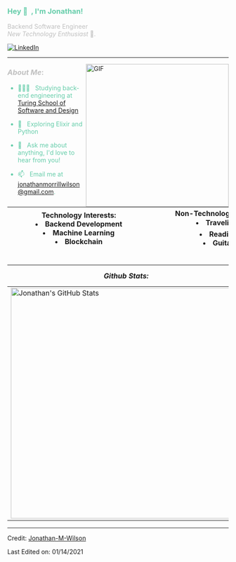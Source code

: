 <h3 title="main-title", style="color:mediumaquamarine"> Hey 👋 &nbsp;, I'm Jonathan!</h3>

<span style="color:silver">Backend Software Engineer</span><br />
<span style="color:silver">*New Technology Enthusiast* 🚀.</span><br />

[![LinkedIn][linkedin-shield]](https://www.linkedin.com/in/jonathan--wilson/)
<br />

------
<img align="right" alt="GIF" width="325px" src="https://i.pinimg.com/originals/e4/26/70/e426702edf874b181aced1e2fa5c6cde.gif" />

###  <span style="color:silver">***About Me***:</span><br />
<span style="color:mediumaquamarine">

- 👨🏻‍💻 &nbsp; Studying back-end engineering at [Turing School of Software and Design](https://turing.io/)

- 🌱 &nbsp; Exploring Elixir and Python

- 💬 &nbsp; Ask me about anything, I'd love to hear from you!

- 📫 &nbsp; Email me at [jonathanmorrillwilson@gmail.com](mailto:jonathanmorrillwilson@gmail.com).
</span>

**Technology Interests:** <li>Backend Development<li>Machine Learning<li>Blockchain &nbsp;&nbsp;&nbsp;&nbsp;&nbsp;&nbsp;&nbsp;&nbsp;&nbsp;&nbsp;&nbsp;&nbsp;&nbsp;&nbsp;&nbsp;&nbsp;&nbsp;&nbsp;&nbsp;&nbsp;&nbsp;&nbsp;&nbsp;&nbsp;&nbsp;&nbsp;&nbsp;&nbsp;&nbsp;&nbsp;&nbsp;&nbsp;&nbsp;&nbsp;&nbsp;&nbsp;&nbsp;&nbsp;&nbsp;&nbsp;&nbsp;&nbsp;&nbsp;&nbsp;&nbsp;&nbsp;&nbsp;&nbsp;&nbsp;&nbsp;&nbsp;&nbsp;&nbsp;&nbsp;&nbsp;&nbsp;&nbsp;&nbsp;&nbsp;&nbsp;&nbsp;&nbsp;&nbsp;&nbsp;&nbsp;&nbsp;&nbsp;&nbsp;&nbsp;&nbsp;&nbsp;&nbsp;| **Non-Technology Interests:** <li>Traveling 🛩️  <li>Reading 📖 <li>Guitar 🎸 &nbsp;&nbsp;&nbsp;&nbsp;&nbsp;&nbsp;&nbsp;&nbsp;&nbsp;&nbsp;&nbsp;&nbsp;&nbsp;&nbsp;&nbsp;&nbsp;&nbsp;&nbsp;&nbsp;&nbsp;&nbsp;&nbsp;&nbsp;&nbsp;&nbsp;&nbsp;&nbsp;&nbsp;&nbsp;&nbsp;&nbsp;&nbsp;&nbsp;&nbsp;&nbsp;&nbsp;&nbsp;&nbsp;&nbsp;&nbsp;&nbsp;&nbsp;&nbsp;&nbsp;&nbsp;&nbsp;&nbsp;&nbsp;&nbsp;&nbsp;&nbsp;&nbsp;&nbsp;&nbsp;&nbsp;&nbsp;&nbsp;&nbsp;&nbsp;&nbsp;&nbsp;&nbsp;&nbsp;&nbsp;&nbsp;&nbsp;&nbsp;&nbsp;&nbsp;&nbsp;&nbsp;&nbsp;
------------ | -------------

***Github Stats:*** | ***Contributions / Current Streak:*** &nbsp;&nbsp;&nbsp;&nbsp;&nbsp;&nbsp;&nbsp;&nbsp;&nbsp;&nbsp;&nbsp;&nbsp;&nbsp;&nbsp;&nbsp;&nbsp;&nbsp;&nbsp;&nbsp;&nbsp;&nbsp;&nbsp;&nbsp;&nbsp;&nbsp;&nbsp;&nbsp;&nbsp;&nbsp;&nbsp;&nbsp;&nbsp;&nbsp;&nbsp;&nbsp;&nbsp;&nbsp;&nbsp;&nbsp;&nbsp;&nbsp;&nbsp;&nbsp;&nbsp;&nbsp;&nbsp;&nbsp;&nbsp;&nbsp;&nbsp;&nbsp;&nbsp;&nbsp;&nbsp;&nbsp;&nbsp;&nbsp;&nbsp;&nbsp;&nbsp;&nbsp;&nbsp;&nbsp;&nbsp;&nbsp;&nbsp;&nbsp;&nbsp;&nbsp;&nbsp;&nbsp;
------------ | -------------
<img align="center" width=525 src="https://github-readme-stats.vercel.app/api?username=Jonathan-M-Wilson&hide=stars&show_icons=true&count_private=true&theme=tokyonight" alt="Jonathan's GitHub Stats" /> | <img align="center" width=340 src="https://github-readme-streak-stats.herokuapp.com/?user=Jonathan-M-Wilson&count_private=true&theme=merko" alt="Jonathan's GitHub Stats" />


----
Credit: [Jonathan-M-Wilson](https://github.com/Jonathan-M-Wilson)

Last Edited on: 01/14/2021

<!-- MARKDOWN LINKS & IMAGES -->
[linkedin-shield]: https://img.shields.io/badge/-LinkedIn-black.svg?style=flat-square&logo=linkedin&colorB=555
